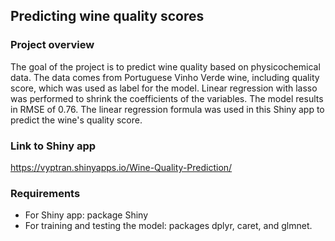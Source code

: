 ## Predicting wine quality scores
### Project  overview
The goal of the project is to predict wine quality based on physicochemical data. The data comes from Portuguese Vinho Verde wine, including quality score, which was used as label for the model. Linear regression with lasso was performed to  shrink the coefficients of the variables. The model results in RMSE of 0.76. The linear regression formula was used in this Shiny app to predict the wine's quality score.
### Link to Shiny app
https://vyptran.shinyapps.io/Wine-Quality-Prediction/
### Requirements
* For Shiny app: package Shiny
* For  training and testing the model: packages dplyr, caret, and glmnet.

